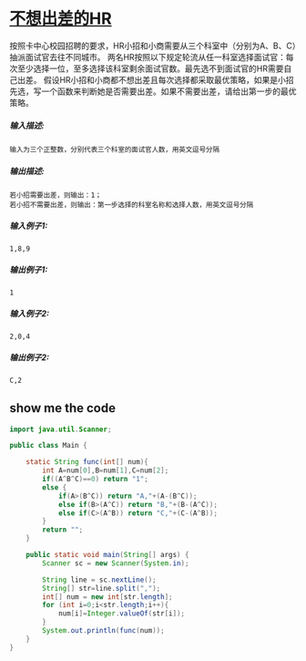 # [不想出差的HR](https://www.nowcoder.com/question/next?pid=11848090&qid=223151&tid=34227915)

按照卡中心校园招聘的要求，HR小招和小商需要从三个科室中（分别为A、B、C）抽派面试官去往不同城市。
 两名HR按照以下规定轮流从任一科室选择面试官：每次至少选择一位，至多选择该科室剩余面试官数。最先选不到面试官的HR需要自己出差。
 假设HR小招和小商都不想出差且每次选择都采取最优策略，如果是小招先选，写一个函数来判断她是否需要出差。如果不需要出差，请给出第一步的最优策略。

##### **输入描述:**

```
输入为三个正整数，分别代表三个科室的面试官人数，用英文逗号分隔
```



##### **输出描述:**

```
若小招需要出差，则输出：1；
若小招不需要出差，则输出：第一步选择的科室名称和选择人数，用英文逗号分隔
```



##### **输入例子1:**

```
1,8,9
```



##### **输出例子1:**

```
1
```



##### **输入例子2:**

```
2,0,4
```



##### **输出例子2:**

```
C,2
```

## show me the code

```java
import java.util.Scanner;

public class Main {

    static String func(int[] num){
        int A=num[0],B=num[1],C=num[2];
        if((A^B^C)==0) return "1";
        else {
            if(A>(B^C)) return "A,"+(A-(B^C));
            else if(B>(A^C)) return "B,"+(B-(A^C));
            else if(C>(A^B)) return "C,"+(C-(A^B));
        }
        return "";
    }

    public static void main(String[] args) {
        Scanner sc = new Scanner(System.in);

        String line = sc.nextLine();
        String[] str=line.split(",");
        int[] num = new int[str.length];
        for (int i=0;i<str.length;i++){
            num[i]=Integer.valueOf(str[i]);
        }
        System.out.println(func(num));
    }
}

```

